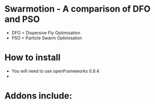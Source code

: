 # Swarmotion - A comparison of DFO and PSO
- DFO = Dispersive Fly Optimisation
- PSO = Particle Swarm Optimisation

# How to install
- You will need to use openFrameworks 0.9.4
- 
# Addons include:


